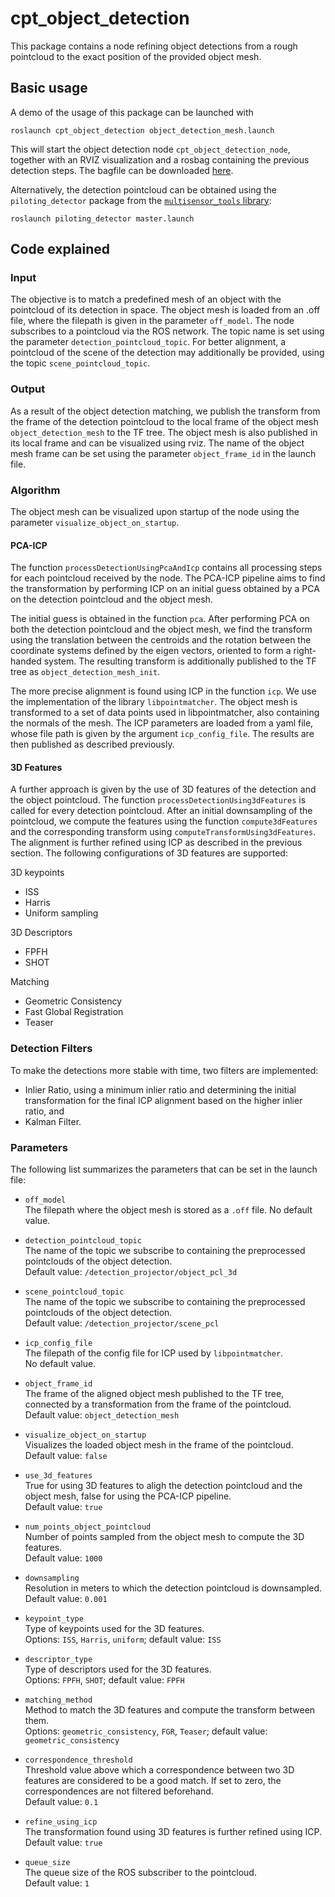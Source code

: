 # cpt_object_detection
This package contains a node refining object detections from a rough pointcloud 
to the exact position of the provided object mesh.

## Basic usage
A demo of the usage of this package can be launched with
```
roslaunch cpt_object_detection object_detection_mesh.launch
```
This will start the object detection node `cpt_object_detection_node`, together
with an RVIZ visualization and a rosbag containing the previous detection steps.
The bagfile can be downloaded [here](https://drive.google.com/file/d/1fhr-uqZKUYzn4yu6QJWsOqIJrIEoDE5Z/view?usp=sharing).

Alternatively, the detection pointcloud can be obtained using the 
`piloting_detector` package from the [`multisensor_tools` library](https://github.com/ethz-asl/multisensor_tools/tree/detector/piloting_detector):   
```
roslaunch piloting_detector master.launch
```

## Code explained
### Input
The objective is to match a predefined mesh of an object with the pointcloud of 
its detection in space.
The object mesh is loaded from an .off file, where the filepath is given in the
parameter ``off_model``.
The node subscribes to a pointcloud via the ROS network. 
The topic name is set using the parameter ``detection_pointcloud_topic``.
For better alignment, a pointcloud of the scene of the detection may additionally
be provided, using the topic ``scene_pointcloud_topic``.

### Output
As a result of the object detection matching, we publish the transform from the 
frame of the detection pointcloud to the local frame of the object mesh 
``object_detection_mesh`` to the TF tree.
The object mesh is also published in its local frame and can be visualized 
using rviz.
The name of the object mesh frame can be set using the parameter 
`object_frame_id` in the launch file.

### Algorithm
The object mesh can be visualized upon startup of the node using the 
parameter ``visualize_object_on_startup``.

#### PCA-ICP
The function ``processDetectionUsingPcaAndIcp`` contains all processing steps for each 
pointcloud received by the node.
The PCA-ICP pipeline aims to find the transformation by performing ICP on an 
initial guess obtained by a PCA on the detection pointcloud and the object mesh. 

The initial guess is obtained in the function ```pca```.
After performing PCA on both the detection pointcloud and the object mesh, we find 
the transform using the translation between the centroids and
the rotation between the coordinate systems defined by the eigen vectors, 
oriented to form a right-handed system. 
The resulting transform is additionally published to the TF tree as 
``object_detection_mesh_init``.

The more precise alignment is found using ICP in the function ``icp``.
We use the implementation of the library ``libpointmatcher``.
The object mesh is transformed to a set of data points used in libpointmatcher,
also containing the normals of the mesh. 
The ICP parameters are loaded from a yaml file, whose file path is given by
the argument ``icp_config_file``.
The results are then published as described previously.

#### 3D Features
A further approach is given by the use of 3D features of the detection and the object pointcloud.
The function `processDetectionUsing3dFeatures` is called for every detection pointcloud.
After an initial downsampling of the pointcloud, we compute the features using the function
`compute3dFeatures` and the corresponding transform using `computeTransformUsing3dFeatures`.
The alignment is further refined using ICP as described in the previous section.
The following configurations of 3D features are supported: 

3D keypoints
- ISS
- Harris
- Uniform sampling

3D Descriptors
- FPFH
- SHOT

Matching
- Geometric Consistency
- Fast Global Registration
- Teaser

### Detection Filters
To make the detections more stable with time, two filters are implemented:
* Inlier Ratio, using a minimum inlier ratio and determining the initial transformation for the final ICP alignment based on the higher inlier ratio, and
* Kalman Filter.

### Parameters
The following list summarizes the parameters that can be set in the launch file:
- `off_model`  
  The filepath where the object mesh is stored as a `.off` file.
  No default value.
  
- `detection_pointcloud_topic`  
  The name of the topic we subscribe to containing the 
  preprocessed pointclouds of the object detection.  
  Default value: `/detection_projector/object_pcl_3d`

- `scene_pointcloud_topic`  
  The name of the topic we subscribe to containing the
  preprocessed pointclouds of the object detection.  
  Default value: `/detection_projector/scene_pcl`

- `icp_config_file`  
  The filepath of the config file for ICP used by 
  `libpointmatcher`.  
  No default value. 
  
- `object_frame_id`  
  The frame of the aligned object mesh published to the TF 
  tree, connected by a transformation from the frame of the pointcloud.  
  Default value: `object_detection_mesh`
  
- `visualize_object_on_startup`  
  Visualizes the loaded object mesh in the frame 
  of the pointcloud.  
  Default value: `false`
  
- `use_3d_features`  
  True for using 3D features to aligh the detection pointcloud and the object mesh,
  false for using the PCA-ICP pipeline.  
  Default value: `true`
  
- `num_points_object_pointcloud`  
  Number of points sampled from the object mesh to compute the 3D features.  
  Default value: `1000`
  
- `downsampling`  
  Resolution in meters to which the detection pointcloud is downsampled.  
  Default value: `0.001`
  
- `keypoint_type`  
  Type of keypoints used for the 3D features.  
  Options: `ISS`, `Harris`, `uniform`; default value: `ISS`
  
- `descriptor_type`  
  Type of descriptors used for the 3D features.  
  Options: `FPFH`, `SHOT`; default value: `FPFH`
  
- `matching_method`  
  Method to match the 3D features and compute the transform between them.  
  Options: `geometric_consistency`, `FGR`, `Teaser`; default value: `geometric_consistency`
  
- `correspondence_threshold`  
  Threshold value above which a correspondence between two 3D features are considered to be a good 
  match. If set to zero, the correspondences are not filtered beforehand.  
  Default value: `0.1`
  
- `refine_using_icp`  
  The transformation found using 3D features is further refined using ICP.  
  Default value: `true`
  
- `queue_size`  
  The queue size of the ROS subscriber to the pointcloud.  
  Default value: `1`
  
